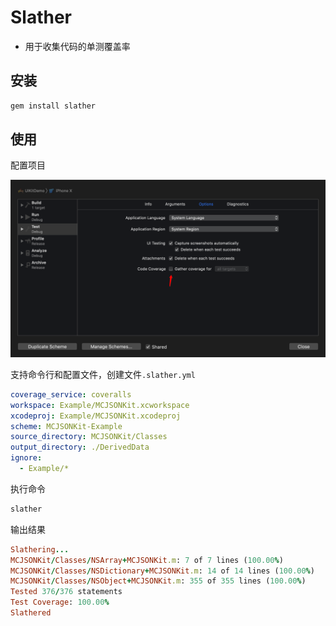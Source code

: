 # Slather

- 用于收集代码的单测覆盖率

## 安装

```ruby
gem install slather
```

## 使用

配置项目

![](../images/slather.png)

支持命令行和配置文件，创建文件`.slather.yml`

```yaml
coverage_service: coveralls
workspace: Example/MCJSONKit.xcworkspace
xcodeproj: Example/MCJSONKit.xcodeproj
scheme: MCJSONKit-Example
source_directory: MCJSONKit/Classes
output_directory: ./DerivedData
ignore:
  - Example/*
```

执行命令

```ruby
slather
```

输出结果

```ruby
Slathering...
MCJSONKit/Classes/NSArray+MCJSONKit.m: 7 of 7 lines (100.00%)
MCJSONKit/Classes/NSDictionary+MCJSONKit.m: 14 of 14 lines (100.00%)
MCJSONKit/Classes/NSObject+MCJSONKit.m: 355 of 355 lines (100.00%)
Tested 376/376 statements
Test Coverage: 100.00%
Slathered
```
